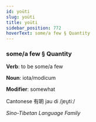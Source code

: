 ```yaml
---
id: yoüti
slug: yoüti
title: yoüti
sidebar_position: 772
hoverText: some/a few § Quantity
---
```


### some/a few § Quantity

**Verb**: to be some/a few

**Noun**: iota/modicum

**Modifier**: somewhat

Cantonese 有啲 jau di /jɐu̯tiː/

*Sino-Tibetan Language Family*